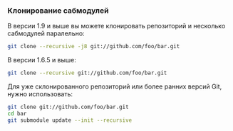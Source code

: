 ### Клонирование сабмодулей
В версии 1.9 и выше вы можете клонировать репозиторий и несколько сабмодулей паралельно:
```bash
git clone --recursive -j8 git://github.com/foo/bar.git
```
В версии 1.6.5 и выше:
```bash
git clone --recursive git://github.com/foo/bar.git
```
Для уже склонированного репозиторий или более ранних версий Git, нужно использовать:
```bash
git clone git://github.com/foo/bar.git
cd bar
git submodule update --init --recursive
```
